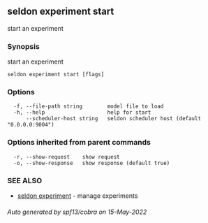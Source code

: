 ## seldon experiment start

start an experiment

### Synopsis

start an experiment

```
seldon experiment start [flags]
```

### Options

```
  -f, --file-path string        model file to load
  -h, --help                    help for start
      --scheduler-host string   seldon scheduler host (default "0.0.0.0:9004")
```

### Options inherited from parent commands

```
  -r, --show-request    show request
  -o, --show-response   show response (default true)
```

### SEE ALSO

* [seldon experiment](seldon_experiment.md)	 - manage experiments

###### Auto generated by spf13/cobra on 15-May-2022
